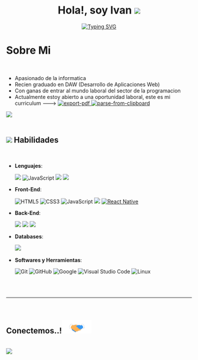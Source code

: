 
<h1 align="center"><b>Hola!, soy Ivan </b><img src="https://media.giphy.com/media/hvRJCLFzcasrR4ia7z/giphy.gif" width="35"></h1>

<p align="center">
  <a href="https://git.io/typing-svg"><img src="https://readme-typing-svg.demolab.com?font=Fira+Code&duration=2000&pause=2&color=0C9BF7&background=FFFFFF00&center=true&vCenter=true&width=435&lines=Reci%C3%A9n+graduado+en+DAW;Buen+trabajador+en+equipo;Dispuesto;Motivado" alt="Typing SVG" /></a>
</p>



	
<h1>Sobre Mi</h1>



<br>

- Apasionado de la informatica
- Recien graduado en DAW (Desarrollo de Aplicaciones Web)
- Con ganas de entrar al mundo laboral del sector de la programacion
- Actualmente estoy abierto a una oportunidad laboral, este es mi curriculum ---> <a href="https://drive.google.com/file/d/1mvLIn3QvoukaeNMW0BunDPYCUt1a-7je/view?usp=sharing"> <img width="40" height="40" src="https://img.icons8.com/office/40/export-pdf.png" alt="export-pdf"/> </a> <a href="https://www.infojobs.net/candidate/cv/view/index.xhtml"> <img width="40" height="40" src="https://img.icons8.com/ultraviolet/40/parse-from-clipboard.png" alt="parse-from-clipboard"/> </a>


<img src="https://user-images.githubusercontent.com/73097560/115834477-dbab4500-a447-11eb-908a-139a6edaec5c.gif"><br><br>

## <img src="https://media2.giphy.com/media/QssGEmpkyEOhBCb7e1/giphy.gif?cid=ecf05e47a0n3gi1bfqntqmob8g9aid1oyj2wr3ds3mg700bl&rid=giphy.gif" width ="25"><b> Habilidades</b>
<br>

<p align="center">

- **Lenguajes**:
    
	<img src="https://img.shields.io/badge/python%20-%2314354C.svg?&style=for-the-badge&logo=python&logoColor=white">      ![JavaScript](https://img.shields.io/badge/JavaScript%20-%23F7DF1E.svg?style=for-the-badge&logo=javascript&logoColor=black)
       <img src="https://img.shields.io/badge/Java-ED8B00?style=for-the-badge&logo=java&logoColor=white">   <img src="https://img.shields.io/badge/PHP-777BB4?style=for-the-badge&logo=php&logoColor=white">


    
- **Front-End**:

   ![HTML5](https://img.shields.io/badge/HTML5%20-%23E34F26.svg?style=for-the-badge&logo=html5&logoColor=white)
   ![CSS3](https://img.shields.io/badge/CSS%20-%231572B6.svg?style=for-the-badge&logo=css3&logoColor=white)
   ![JavaScript](https://img.shields.io/badge/JavaScript%20-%23F7DF1E.svg?style=for-the-badge&logo=javascript&logoColor=black)
  <img src="https://img.shields.io/badge/react%20-%2320232a.svg?&style=for-the-badge&logo=react&logoColor=%2361DAFB">
      <a href="#"><img alt="React Native" src="https://img.shields.io/badge/React_Native-20232A?style=for-the-badge&logo=react&logoColor=61DAFB"></a>

  

- **Back-End**:

  <img src="https://img.shields.io/badge/PHP-777BB4?style=for-the-badge&logo=php&logoColor=white">
    <img src="https://img.shields.io/badge/Laravel-FF2D20?style=for-the-badge&logo=laravel&logoColor=white">
      <img src="https://img.shields.io/badge/npm-CB3837?style=for-the-badge&logo=npm&logoColor=white">


- **Databases**:

   <img src="https://img.shields.io/badge/MySQL-00000F?style=for-the-badge&logo=mysql&logoColor=white">


 

- **Softwares y Herramientas**:

    ![Git](https://img.shields.io/badge/git-%23F05033.svg?style=for-the-badge&logo=git&logoColor=white)
    ![GitHub](https://img.shields.io/badge/github-%23121011.svg?style=for-the-badge&logo=github&logoColor=white)
    ![Google](https://img.shields.io/badge/google-%234285F4.svg?style=for-the-badge&logo=google&logoColor=white)
    ![Visual Studio Code](https://img.shields.io/badge/Visual%20Studio%20Code-0078d7.svg?style=for-the-badge&logo=visual-studio-code&logoColor=white)
    ![Linux](https://img.shields.io/badge/Linux-FCC624?style=for-the-badge&logo=linux&logoColor=black) 

</p>

<br>
<br>

-----

<br>


## <b> Conectemos..!</b><img src="https://github.com/0xAbdulKhalid/0xAbdulKhalid/raw/main/assets/mdImages/handshake.gif" width ="80">
<br>
<div align='left'>
<a href="mailto:moscosoi2002@gmail.com" target="_blank">
<img src="https://img.shields.io/badge/gmail:  moscosoi2002@gmail.com-%23EA4335.svg?style=for-the-badge&logo=gmail&logoColor=white" t=mail style="margin-bottom: 5px;" />
</a>	
</div>

